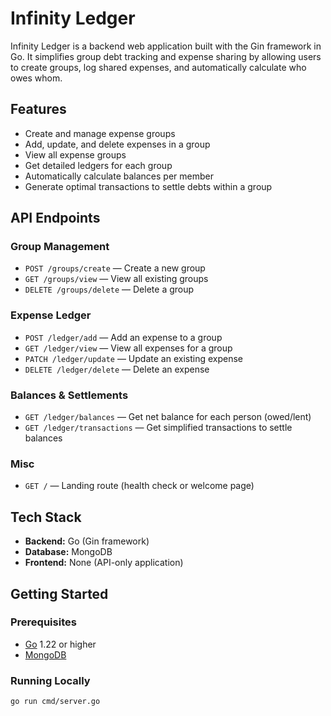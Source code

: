 # Infinity Ledger

Infinity Ledger is a backend web application built with the Gin framework in Go. It simplifies group debt tracking and expense sharing by allowing users to create groups, log shared expenses, and automatically calculate who owes whom.

## Features

- Create and manage expense groups
- Add, update, and delete expenses in a group
- View all expense groups
- Get detailed ledgers for each group
- Automatically calculate balances per member
- Generate optimal transactions to settle debts within a group

## API Endpoints

### Group Management
- `POST /groups/create` — Create a new group
- `GET /groups/view` — View all existing groups
- `DELETE /groups/delete` — Delete a group

### Expense Ledger
- `POST /ledger/add` — Add an expense to a group
- `GET /ledger/view` — View all expenses for a group
- `PATCH /ledger/update` — Update an existing expense
- `DELETE /ledger/delete` — Delete an expense

### Balances & Settlements
- `GET /ledger/balances` — Get net balance for each person (owed/lent)
- `GET /ledger/transactions` — Get simplified transactions to settle balances

### Misc
- `GET /` — Landing route (health check or welcome page)

## Tech Stack

- **Backend:** Go (Gin framework)
- **Database:** MongoDB
- **Frontend:** None (API-only application)

## Getting Started

### Prerequisites

- [Go](https://golang.org/doc/install) 1.22 or higher
- [MongoDB](https://www.mongodb.com/try/download/community)

### Running Locally

```
go run cmd/server.go
```
